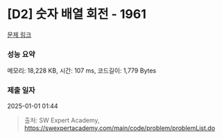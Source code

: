 # [D2] 숫자 배열 회전 - 1961 

[문제 링크](https://swexpertacademy.com/main/code/problem/problemDetail.do?contestProbId=AV5Pq-OKAVYDFAUq) 

### 성능 요약

메모리: 18,228 KB, 시간: 107 ms, 코드길이: 1,779 Bytes

### 제출 일자

2025-01-01 01:44



> 출처: SW Expert Academy, https://swexpertacademy.com/main/code/problem/problemList.do